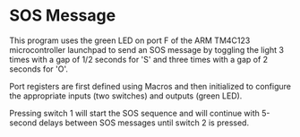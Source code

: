 # SOS Message
This program uses the green LED on port F of the ARM TM4C123 microcontroller launchpad to send an SOS message by toggling the light 3 times with a gap of 1/2 seconds for 'S' and three times with a gap of 2 seconds for 'O'.

Port registers are first defined using Macros and then initialized to configure the appropriate inputs (two switches) and outputs (green LED).

Pressing switch 1 will start the SOS sequence and will continue with 5-second delays between SOS messages until switch 2 is pressed.
